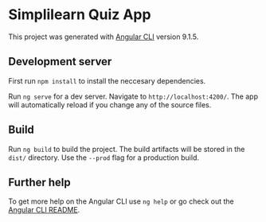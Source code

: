 # Simplilearn Quiz App
This project was generated with [Angular CLI](https://github.com/angular/angular-cli) version 9.1.5.

## Development server

First run `npm install` to install the neccesary dependencies.

Run `ng serve` for a dev server. Navigate to `http://localhost:4200/`. The app will automatically reload if you change any of the source files.

## Build

Run `ng build` to build the project. The build artifacts will be stored in the `dist/` directory. Use the `--prod` flag for a production build.

## Further help

To get more help on the Angular CLI use `ng help` or go check out the [Angular CLI README](https://github.com/angular/angular-cli/blob/master/README.md).
